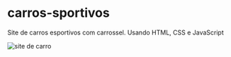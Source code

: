 # carros-sportivos
Site de carros esportivos com carrossel. Usando HTML, CSS e JavaScript

![site de carro ](https://github.com/user-attachments/assets/054f3b59-4d7e-4215-8c48-6df53a74eca5)
